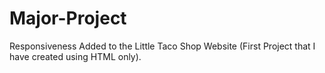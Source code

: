 # Major-Project
Responsiveness Added to the Little Taco Shop Website (First Project that I have created using HTML only).
